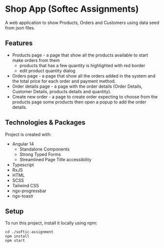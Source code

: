 # Shop App (Softec Assignments)

A web application to show Products, Orders and Customers using data seed from json files.

## Features

- Products page - a page that show all the products available to start make orders from them
  - products that has a few quantity is highlighted with red border
  - edit product quantity dialog
- Orders page - a page that show all the orders added in the system and the total price for each
  order and payment method.
- Order details page - a page with the order details (Order Details, Customer Details, products
  details and quantity).
- Create new order - a page to create order expecting to choose from the products page some products
  then open a popup to add the order details.

## Technologies & Packages

Project is created with:

- Angular 14
  - Standalone Components
  - Strong Typed Forms
  - Streamlined Page Title accessibility
- Typescript
- RxJS
- HTML
- SCSS
- Tailwind CSS
- ngx-progressbar
- ngx-toastr


## Setup

To run this project, install it locally using npm:

```pwsh
cd ./softic-assignment
npm install
npm start
```
